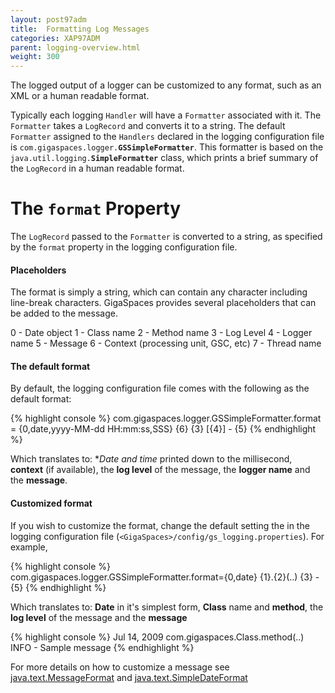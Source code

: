```yaml
---
layout: post97adm
title:  Formatting Log Messages
categories: XAP97ADM
parent: logging-overview.html
weight: 300
---
```




The logged output of a logger can be customized to any format, such as an XML or a human readable format.

Typically each logging `Handler` will have a `Formatter` associated with it. The `Formatter` takes a `LogRecord` and converts it to a string. The default `Formatter` assigned to the `Handlers` declared in the logging configuration file is `com.gigaspaces.logger.`**`GSSimpleFormatter`**. This formatter is based on the `java.util.logging.`**`SimpleFormatter`** class, which prints a brief summary of the `LogRecord` in a human readable format.

# The `format` Property

The `LogRecord` passed to the `Formatter` is converted to a string, as specified by the `format` property in the logging configuration file.

#### Placeholders

The format is simply a string, which can contain any character including line-break characters. GigaSpaces provides several placeholders that can be added to the message.

0 - Date object
1 - Class name
2 - Method name
3 - Log Level
4 - Logger name
5 - Message
6 - Context (processing unit, GSC, etc)
7 - Thread name

#### The default format

By default, the logging configuration file comes with the following as the default format:

{% highlight console %}
com.gigaspaces.logger.GSSimpleFormatter.format = {0,date,yyyy-MM-dd HH:mm:ss,SSS} {6} {3} [{4}] - {5}
{% endhighlight %}

Which translates to: **Date and time* printed down to the millisecond, **context** (if available), the **log level** of the message, the **logger name** and the **message**.

#### Customized format

If you wish to customize the format, change the default setting the in the logging configuration file (`<GigaSpaces>/config/gs_logging.properties`).
For example,

{% highlight console %}
com.gigaspaces.logger.GSSimpleFormatter.format={0,date} {1}.{2}(..) {3} - {5}
{% endhighlight %}

Which translates to: **Date** in it's simplest form, **Class** name and **method**, the **log level** of the message and the **message**

{% highlight console %}
Jul 14, 2009  com.gigaspaces.Class.method(..) INFO - Sample message
{% endhighlight %}

For more details on how to customize a message see [java.text.MessageFormat](http://java.sun.com/javase/6/docs/api/java/text/MessageFormat.html) and [java.text.SimpleDateFormat](http://java.sun.com/javase/6/docs/api/java/text/SimpleDateFormat.html)
